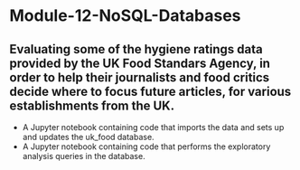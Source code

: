 # Module-12-NoSQL-Databases

## Evaluating some of the hygiene ratings data provided by the UK Food Standars Agency, in order to help their journalists and food critics decide where to focus future articles, for various establishments from the UK.
  * A Jupyter notebook containing code that imports the data and sets up and updates the uk_food database.
  * A Jupyter notebook containing code that performs the exploratory analysis queries in the database.
